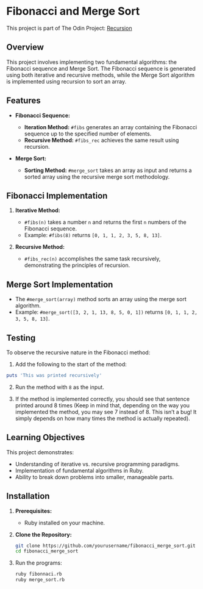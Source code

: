 # Fibonacci and Merge Sort

This project is part of The Odin Project: [Recursion](https://www.theodinproject.com/lessons/ruby-recursion)

## Overview
This project involves implementing two fundamental algorithms: the Fibonacci sequence and Merge Sort. The Fibonacci sequence is generated using both iterative and recursive methods, while the Merge Sort algorithm is implemented using recursion to sort an array.

## Features
- **Fibonacci Sequence:**
  - **Iteration Method:** `#fibs` generates an array containing the Fibonacci sequence up to the specified number of elements.
  - **Recursive Method:** `#fibs_rec` achieves the same result using recursion.

- **Merge Sort:**
  - **Sorting Method:** `#merge_sort` takes an array as input and returns a sorted array using the recursive merge sort methodology.

## Fibonacci Implementation
1. **Iterative Method:**
   - `#fibs(n)` takes a number `n` and returns the first `n` numbers of the Fibonacci sequence.
   - Example: `#fibs(8)` returns `[0, 1, 1, 2, 3, 5, 8, 13]`.

2. **Recursive Method:**
   - `#fibs_rec(n)` accomplishes the same task recursively, demonstrating the principles of recursion.

## Merge Sort Implementation
- The `#merge_sort(array)` method sorts an array using the merge sort algorithm.
- Example: `#merge_sort([3, 2, 1, 13, 8, 5, 0, 1])` returns `[0, 1, 1, 2, 3, 5, 8, 13]`.

## Testing
To observe the recursive nature in the Fibonacci method:

1. Add the following to the start of the method:
  ```ruby
  puts 'This was printed recursively'
  ```

2. Run the method with `8` as the input.

3. If the method is implemented correctly, you should see that sentence printed around 8 times (Keep in mind that, depending on the way you implemented the method, you may see 7 instead of 8. This isn’t a bug! It simply depends on how many times the method is actually repeated).

## Learning Objectives
This project demonstrates:
- Understanding of iterative vs. recursive programming paradigms.
- Implementation of fundamental algorithms in Ruby.
- Ability to break down problems into smaller, manageable parts.

## Installation
1. **Prerequisites:**
   - Ruby installed on your machine.

2. **Clone the Repository:**
   ```bash
   git clone https://github.com/yourusername/fibonacci_merge_sort.git
   cd fibonacci_merge_sort
   ```

3. Run the programs:
   ```bash
   ruby fibonnaci.rb
   ruby merge_sort.rb
   ```
